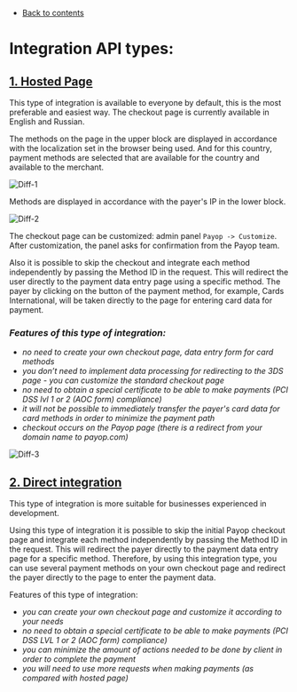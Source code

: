 * [Back to contents](../Readme.md#contents)

# Integration API types:
## [1. Hosted Page](hostedPage.md)
This type of integration is available to everyone by default, this is the most preferable and easiest way. The checkout page is currently available in English and Russian.

The methods on the page in the upper block are displayed in accordance with the localization set in the browser being used. And for this country, payment methods are selected that are available for the country and available to the merchant. 

![Diff-1](../images/diff-1.png)

Methods are displayed in accordance with the payer's IP in the lower block.

![Diff-2](../images/diff-2.png)

The checkout page can be customized: admin panel `Payop -> Customize`. After customization, the panel asks for confirmation from the Payop team. 

Also it is possible to skip the checkout and integrate each method independently by passing the Method ID in the request. This will redirect the user directly to the payment data entry page using a specific method. The payer by clicking on the button of the payment method, for example, Cards International, will be taken directly to the page for entering card data for payment.

<em>

### Features of this type of integration:

* no need to create your own checkout page, data entry form for card methods
* you don’t need to implement data processing for redirecting to the 3DS page - you can customize the standard checkout page
* no need to obtain a special certificate to be able to make payments (PCI DSS lvl 1 or 2 (AOC form) compliance)
* it will not be possible to immediately transfer the payer's card data for card methods in order to minimize the payment path
* checkout occurs on the Payop page (there is a redirect from your domain name to payop.com) 

</em> 

![Diff-3](../images/diff-3.png)

## [2. Direct integration](../Integration/direct.md)

This type of integration is more suitable for businesses experienced in development.

Using this type of integration it is possible to skip the initial Payop checkout page and integrate each method independently by passing the Method ID in the request. This will redirect the payer directly to the payment data entry page for a specific method. Therefore, by using this integration type, you can use several payment methods on your own checkout page and redirect the payer directly to the page to enter the payment data.

Features of this type of integration:



* _you can create your own checkout page and customize it according to your needs_
* _no need to obtain a special certificate to be able to make payments (PCI DSS LVL 1 or 2 (AOC form) compliance)_
* _you can minimize the amount of actions needed to be done by client in order to complete the payment_
* _you will need to use more requests when making payments (as compared with hosted page)_

<!--## [2. Server-to-server (S2S) integration](serverToServer.md)

This is a direct integration, in which the checkout page and data entry for the PM is made by the merchant himself, using any of his designs and logos, and not our developments.

To access this type of integration, the merchant must provide a document on PCI DSS lvl 1 or 2 (AOC form) compliance.
The merchant on his side processes and stores the necessary data for payment.
A special token is generated for card methods.

<em> 

### Features of this type of integration:

* you can immediately transfer the payer's card data from your side for card methods (if you collect or store) in order to minimize the payment path
* payment takes place on your side, without redirecting the payer to a third-party domain
* displaying the checkout page in the language you need
* you will need to use more requests when making payments (to create a card token and checkout transactions) for card methods in the integration settings
* it is mandatory to obtain a PCI DSS lvl 1 or 2 (AOC form) compliance certificate for card methods

</em> -->
